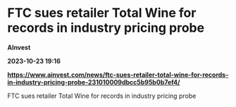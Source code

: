 # FTC sues retailer Total Wine for records in industry pricing probe
**AInvest**

**2023-10-23 19:16**

**https://www.ainvest.com/news/ftc-sues-retailer-total-wine-for-records-in-industry-pricing-probe-231010009dbcc5b95b0b7ef4/**

FTC sues retailer Total Wine for records in industry pricing probe